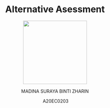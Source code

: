 <h1 align='center'>Alternative Asessment</h1>

<p align="center">
  <img height="200px" src="https://github.com/drshahizan/SECP3843/assets/119557584/4729a4cf-ee1a-476b-85d3-dae3adaade35" />
</p>


<p align='center'> MADINA SURAYA BINTI ZHARIN</p>
<p align='center'> A20EC0203</p>
